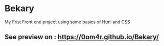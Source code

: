 # Bekary
My Frist Front end project using some basics of Html and CSS
## See preview on : https://0om4r.github.io/Bekary/
